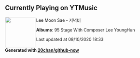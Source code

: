 ## Currently Playing on YTMusic

[<img align="left" width="100" src="https://lh3.googleusercontent.com/rSX3mm_MI5dgf-RiYX7rXOD_1eS3eX3msEhhBzqGWWA7qNgB_WsuFE7z8-7d1yk9H-yWhpZf7AnHuUI">](https://music.youtube.com/channel/UCWjrlrL7_e9QbZ2pMXKsMwA)

Lee Moon Sae - 저녁비

**Albums**: 95 Stage With Composer Lee YoungHun

Last updated at 08/10/2020 18:33

#### Generated with [20chan/github-now](https://github.com/20chan/github-now)


<!--
**20chan/20chan** is a ✨ _special_ ✨ repository because its `README.md` (this file) appears on your GitHub profile.

Here are some ideas to get you started:

- 🔭 I’m currently working on ...
- 🌱 I’m currently learning ...
- 👯 I’m looking to collaborate on ...
- 🤔 I’m looking for help with ...
- 💬 Ask me about ...
- 📫 How to reach me: ...
- 😄 Pronouns: ...
- ⚡ Fun fact: ...
-->
